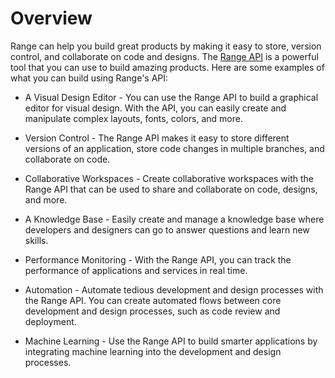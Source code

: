 # Overview

Range can help you build great products by making it easy to store, version control, and collaborate on code and designs. The [Range API](https://range.co) is a powerful tool that you can use to build amazing products. Here are some examples of what you can build using Range's API:

- A Visual Design Editor - You can use the Range API to build a graphical editor for visual design. With the API, you can easily create and manipulate complex layouts, fonts, colors, and more.

- Version Control - The Range API makes it easy to store different versions of an application, store code changes in multiple branches, and collaborate on code.

- Collaborative Workspaces - Create collaborative workspaces with the Range API that can be used to share and collaborate on code, designs, and more.

- A Knowledge Base - Easily create and manage a knowledge base where developers and designers can go to answer questions and learn new skills.

- Performance Monitoring - With the Range API, you can track the performance of applications and services in real time.

- Automation - Automate tedious development and design processes with the Range API. You can create automated flows between core development and design processes, such as code review and deployment.

- Machine Learning - Use the Range API to build smarter applications by integrating machine learning into the development and design processes.
